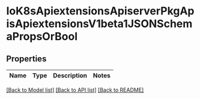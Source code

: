 # IoK8sApiextensionsApiserverPkgApisApiextensionsV1beta1JSONSchemaPropsOrBool

## Properties
Name | Type | Description | Notes
------------ | ------------- | ------------- | -------------

[[Back to Model list]](../README.md#documentation-for-models) [[Back to API list]](../README.md#documentation-for-api-endpoints) [[Back to README]](../README.md)


